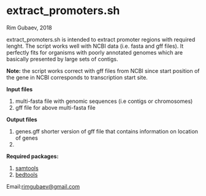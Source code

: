 # extract_promoters.sh
Rim Gubaev, 2018

extract_promoters.sh is intended to extract promoter regions with required lenght. The script works well with NCBI data (i.e. fasta   and gff files). It perfectly fits for organisms with poorly annotated genomes which are basically presented by large sets of contigs. 

**Note:** the script works correct with gff files from NCBI since start position of the gene in NCBI corresponds to transcription start site.

**Input files**
1. multi-fasta file with genomic sequences (i.e contigs or chromosomes)
2. gff file for above multi-fasta file

**Output files**
1. genes.gff shorter version of gff file that contains information on location of genes
2. 


**Required packages:**
1. [samtools](http://samtools.sourceforge.net/)
2. [bedtools](http://bedtools.readthedocs.io/en/latest/)

Email:rimgubaev@gmail.com
